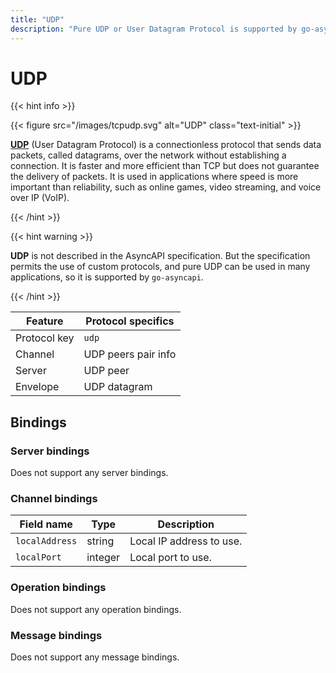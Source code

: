 ```yaml
---
title: "UDP"
description: "Pure UDP or User Datagram Protocol is supported by go-asyncapi"
---
```


# UDP

{{< hint info >}}

{{< figure src="/images/tcpudp.svg" alt="UDP" class="text-initial" >}}

**[UDP](https://en.wikipedia.org/wiki/User_Datagram_Protocol)** (User Datagram Protocol) is a connectionless protocol that
sends data packets, called datagrams, over the network without establishing a connection. It is faster and more efficient
than TCP but does not guarantee the delivery of packets. It is used in applications where speed is more important than
reliability, such as online games, video streaming, and voice over IP (VoIP).

{{< /hint >}}

{{< hint warning >}}

**UDP** is not described in the AsyncAPI specification. But the specification permits the use of custom protocols,
and pure UDP can be used in many applications, so it is supported by `go-asyncapi`.

{{< /hint >}}

| Feature      | Protocol specifics  |
|--------------|---------------------|
| Protocol key | `udp`               |
| Channel      | UDP peers pair info |
| Server       | UDP peer            |
| Envelope     | UDP datagram        |

## Bindings

### Server bindings

Does not support any server bindings.

### Channel bindings

| Field name     | Type    | Description              |
|----------------|---------|--------------------------|
| `localAddress` | string  | Local IP address to use. |
| `localPort`    | integer | Local port to use.       |

### Operation bindings

Does not support any operation bindings.

### Message bindings

Does not support any message bindings.
